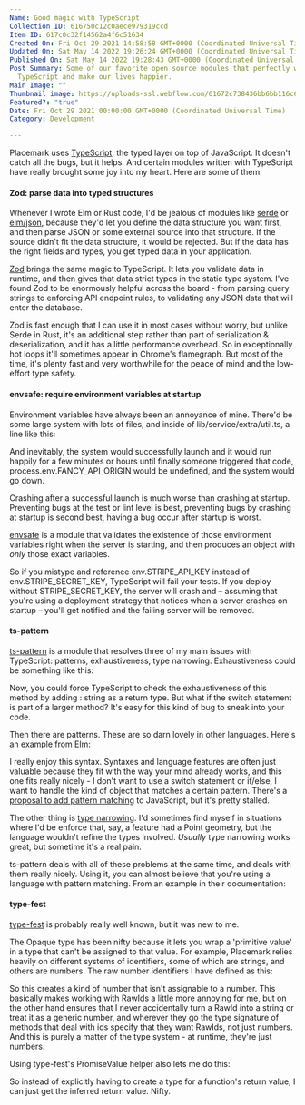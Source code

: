 ```yaml
---
Name: Good magic with TypeScript
Collection ID: 616750c12c0aece979319ccd
Item ID: 617c0c32f14562a4f6c51634
Created On: Fri Oct 29 2021 14:58:58 GMT+0000 (Coordinated Universal Time)
Updated On: Sat May 14 2022 19:26:24 GMT+0000 (Coordinated Universal Time)
Published On: Sat May 14 2022 19:28:43 GMT+0000 (Coordinated Universal Time)
Post Summary: Some of our favorite open source modules that perfectly work with
  TypeScript and make our lives happier.
Main Image: ""
Thumbnail image: https://uploads-ssl.webflow.com/61672c738436bb6bb116c6f2/61bb57ff8bd2704c6628adcb_Good%20magic%20with%20TypeScript.png
Featured?: "true"
Date: Fri Oct 29 2021 00:00:00 GMT+0000 (Coordinated Universal Time)
Category: Development

---
```


Placemark uses [TypeScript](https://www.typescriptlang.org/), the typed layer on top of JavaScript. It doesn't catch all the bugs, but it helps. And certain modules written with TypeScript have really brought some joy into my heart. Here are some of them.

#### Zod: parse data into typed structures

Whenever I wrote Elm or Rust code, I'd be jealous of modules like [serde](https://serde.rs/#data-structures) or [elm/json](https://package.elm-lang.org/packages/elm/json/latest/), because they'd let you define the data structure you want first, and then parse JSON or some external source into that structure. If the source didn't fit the data structure, it would be rejected. But if the data has the right fields and types, you get typed data in your application.

[Zod](https://github.com/colinhacks/zod) brings the same magic to TypeScript. It lets you validate data in runtime, and then gives that data strict types in the static type system. I've found Zod to be enormously helpful across the board - from parsing query strings to enforcing API endpoint rules, to validating any JSON data that will enter the database.

Zod is fast enough that I can use it in most cases without worry, but unlike Serde in Rust, it's an additional step rather than part of serialization & deserialization, and it has a little performance overhead. So in exceptionally hot loops it'll sometimes appear in Chrome's flamegraph. But most of the time, it's plenty fast and very worthwhile for the peace of mind and the low-effort type safety.

#### envsafe: require environment variables at startup

Environment variables have always been an annoyance of mine. There'd be some large system with lots of files, and inside of lib/service/extra/util.ts, a line like this:

And inevitably, the system would successfully launch and it would run happily for a few minutes or hours until finally someone triggered that code, process.env.FANCY\_API\_ORIGIN would be undefined, and the system would go down.

Crashing after a successful launch is much worse than crashing at startup. Preventing bugs at the test or lint level is best, preventing bugs by crashing at startup is second best, having a bug occur after startup is worst.

[envsafe](https://github.com/KATT/envsafe) is a module that validates the existence of those environment variables right when the server is starting, and then produces an object with *only* those exact variables.

So if you mistype and reference env.STRIPE\_API\_KEY instead of env.STRIPE\_SECRET\_KEY, TypeScript will fail your tests. If you deploy without STRIPE\_SECRET\_KEY, the server will crash and – assuming that you're using a deployment strategy that notices when a server crashes on startup – you'll get notified and the failing server will be removed.

#### ts-pattern

[ts-pattern](https://github.com/gvergnaud/ts-pattern) is a module that resolves three of my main issues with TypeScript: patterns, exhaustiveness, type narrowing. Exhaustiveness could be something like this:

Now, you could force TypeScript to check the exhaustiveness of this method by adding : string as a return type. But what if the switch statement is part of a larger method? It's easy for this kind of bug to sneak into your code.

Then there are patterns. These are so darn lovely in other languages. Here's an [example from Elm](https://guide.elm-lang.org/types/pattern_matching.html):

I really enjoy this syntax. Syntaxes and language features are often just valuable because they fit with the way your mind already works, and this one fits really nicely - I don't want to use a switch statement or if/else, I want to handle the kind of object that matches a certain pattern. There's a [proposal to add pattern matching](https://kyleshevlin.com/pattern-matching/) to JavaScript, but it's pretty stalled.

The other thing is [type narrowing](https://www.typescriptlang.org/docs/handbook/2/narrowing.html). I'd sometimes find myself in situations where I'd be enforce that, say, a feature had a Point geometry, but the language wouldn't refine the types involved. *Usually* type narrowing works great, but sometime it's a real pain.

ts-pattern deals with all of these problems at the same time, and deals with them really nicely. Using it, you can almost believe that you're using a language with pattern matching. From an example in their documentation:

#### type-fest

[type-fest](https://github.com/sindresorhus/type-fest) is probably really well known, but it was new to me.

The Opaque type has been nifty because it lets you wrap a 'primitive value' in a type that can't be assigned to that value. For example, Placemark relies heavily on different systems of identifiers, some of which are strings, and others are numbers. The raw number identifiers I have defined as this:

So this creates a kind of number that isn't assignable to a number. This basically makes working with RawIds a little more annoying for me, but on the other hand ensures that I never accidentally turn a RawId into a string or treat it as a generic number, and wherever they go the type signature of methods that deal with ids specify that they want RawIds, not just numbers. And this is purely a matter of the type system - at runtime, they're just numbers.

Using type-fest's PromiseValue helper also lets me do this:

So instead of explicitly having to create a type for a function's return value, I can just get the inferred return value. Nifty.
